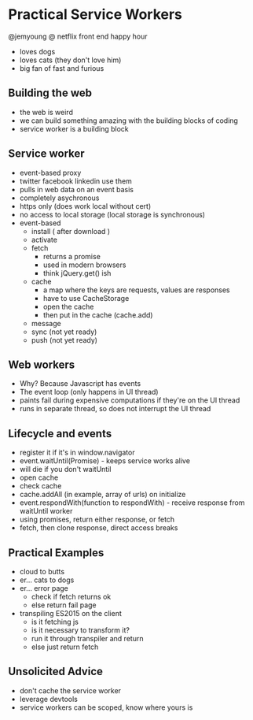 # Practical Service Workers

@jemyoung @ netflix
front end happy hour

* loves dogs
* loves cats (they don't love him)
* big fan of fast and furious


## Building the web

* the web is weird
* we can build something amazing with the building blocks of coding
* service worker is a building block

## Service worker

* event-based proxy
* twitter facebook linkedin use them
* pulls in web data on an event basis
* completely asychronous
* https only (does work local without cert)
* no access to local storage (local storage is synchronous)
* event-based
  * install ( after download )
  * activate
  * fetch
    * returns a promise
    * used in modern browsers
    * think jQuery.get() ish
  * cache
    * a map where the keys are requests, values are responses
    * have to use CacheStorage
    * open the cache
    * then put in the cache (cache.add)
  * message
  * sync (not yet ready)
  * push (not yet ready)

## Web workers

* Why? Because Javascript has events
* The event loop (only happens in UI thread)
* paints fail during expensive computations if they're on the UI thread
* runs in separate thread, so does not interrupt the UI thread

## Lifecycle and events

* register it if it's in window.navigator
* event.waitUntil(Promise) - keeps service works alive
* will die if you don't waitUntil
* open cache
* check cache
* cache.addAll (in example, array of urls) on initialize
* event.respondWith(function to respondWith) - receive response from waitUntil worker
* using promises, return either response, or fetch
* fetch, then clone response, direct access breaks

## Practical Examples

* cloud to butts
* er... cats to dogs
* er... error page
  * check if fetch returns ok
  * else return fail page
* transpiling ES2015 on the client
  * is it fetching js
  * is it necessary to transform it?
  * run it through transpiler and return
  * else just return fetch

## Unsolicited Advice

* don't cache the service worker
* leverage devtools
* service workers can be scoped, know where yours is
